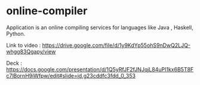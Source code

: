 # online-compiler
Application is an online compiling services for languages like Java , Haskell, Python.

Link to video : https://drive.google.com/file/d/1y9KdYp55ohS9nDwQ2LJQ-whgg83Qgapy/view

Deck : https://docs.google.com/presentation/d/1Q5yRfJF2fJNJqjL84uPI1kx6B5T8Fc7lBornH9iWfpw/edit#slide=id.g23cddfc3fdd_0_353
